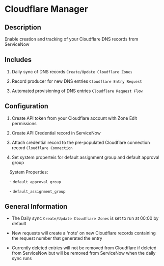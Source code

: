 # Cloudflare Manager

## Description

Enable creation and tracking of your Cloudflare DNS records from ServiceNow

## Includes

1. Daily sync of DNS records `Create/Update Cloudflare Zones`

2. Record producer for new DNS entries `Cloudflare Entry Request`

3. Automated provisioning of DNS entries `Cloudflare Request Flow`

## Configuration

1. Create API token from your Cloudflare account with Zone Edit permissions

2. Create API Credential record in ServiceNow

3. Attach credential record to the pre-populated Cloudflare connection record `Cloudflare Connection`

4. Set system properteis for default assignment group and default approval group

    System Properties:

    - `default_approval_group`

    - `default_assignment_group`

  
## General Information

- The Daily sync `Create/Update Cloudflare Zones` is set to run at 00:00 by default

- New requests will create a 'note' on new Cloudflare records containing the request number that generated the entry

- Currently deleted entries will not be removed from Cloudflare if deleted from ServiceNow but will be removed from ServiceNow when the daily sync runs
